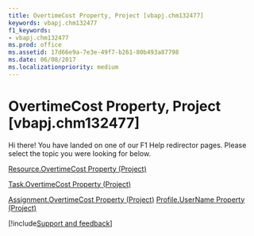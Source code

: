 ```yaml
---
title: OvertimeCost Property, Project [vbapj.chm132477]
keywords: vbapj.chm132477
f1_keywords:
- vbapj.chm132477
ms.prod: office
ms.assetid: 17d66e9a-7e3e-49f7-b261-80b493a87798
ms.date: 06/08/2017
ms.localizationpriority: medium
---
```



# OvertimeCost Property, Project [vbapj.chm132477]

Hi there! You have landed on one of our F1 Help redirector pages. Please select the topic you were looking for below.

[Resource.OvertimeCost Property (Project)](https://msdn.microsoft.com/library/191abd27-b7e6-5b79-6a4d-3db5ee1a7769%28Office.15%29.aspx)

[Task.OvertimeCost Property (Project)](https://msdn.microsoft.com/library/a20fb88d-616e-a46e-eb12-662015a4b4f0%28Office.15%29.aspx)

[Assignment.OvertimeCost Property (Project)](https://msdn.microsoft.com/library/5c5ab221-104d-147b-320c-9514acc98447%28Office.15%29.aspx)
[Profile.UserName Property (Project)](https://msdn.microsoft.com/library/8af2fe46-7218-39be-efd0-c7dd91f25ac7%28Office.15%29.aspx)

[!include[Support and feedback](~/includes/feedback-boilerplate.md)]